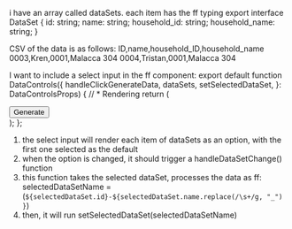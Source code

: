 i have an array called dataSets. each item has the ff typing
export interface DataSet {
  id: string;
  name: string;
  household_id: string;
  household_name: string;
}

CSV of the data is as follows:
ID,name,household_ID,household_name
0003,Kren,0001,Malacca 304
0004,Tristan,0001,Malacca 304

I want to include a select input in the ff component:
export default function DataControls({ 
  handleClickGenerateData,
  dataSets,
  setSelectedDataSet,
}: DataControlsProps) {
  // * Rendering
  return (
    <div
      className='dataControls'
    >
      <!-- INSERT HERE -->
      <button 
        className='button'
        onClick={handleClickGenerateData}
      >
        Generate
      </button>
    </div>
  );
};


1. the select input will render each item of dataSets as an option, with the first one selected as the default
2. when the option is changed, it should trigger a handleDataSetChange() function
3. this function takes the selected dataSet, processes the data as ff:
selectedDataSetName = (`${selectedDataSet.id}-${selectedDataSet.name.replace(/\s+/g, "_") }`)
4. then, it will run setSelectedDataSet(selectedDataSetName)
